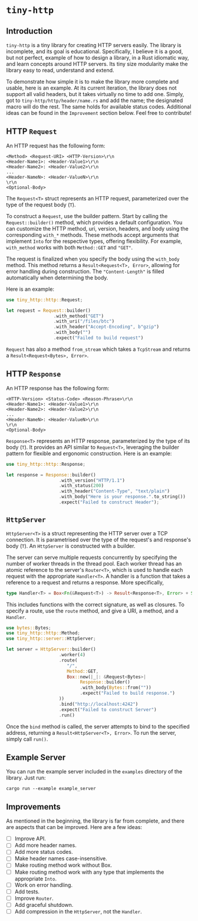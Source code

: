 # `tiny-http`

## Introduction

`tiny-http` is a tiny library for creating HTTP servers easily.
The library is incomplete, and its goal is educational.
Specifically, I believe it is a good, but not perfect, example of how to design a 
library, in a Rust idiomatic way, and learn concepts around HTTP servers.
Its tiny size modularity make the library easy to read, understand and extend.

To demonstrate how simple it is to make the library more complete and usable, here is an example.
At its current iteration, the library does not support all valid headers, but it takes virtually no time to add one.
Simply, got to `tiny-http/http/header/name.rs` and add the name; the designated macro will do the rest.
The same holds for available status codes.
Additional ideas can be found in the `Improvement` section below.
Feel free to contribute!

## HTTP `Request`

An HTTP request has the following form:
```
<Method> <Request-URI> <HTTP-Version>\r\n
<Header-Name1>: <Header-Value1>\r\n
<Header-Name2>: <Header-Value2>\r\n
...
<Header-NameN>: <Header-ValueN>\r\n
\r\n
<Optional-Body>
```

The `Request<T>` struct represents an HTTP request, parameterized over the type of the request body (`T`).

To construct a `Request`, use the builder pattern. 
Start by calling the `Request::builder()` method, which provides a default configuration. 
You can customize the HTTP method, uri, version, headers, and body using the corresponding `with_*` methods. 
These methods accept arguments that implement `Into` for the respective types, offering flexibility. 
For example, `with_method` works with both `Method::GET` and `"GET"`.

The request is finalized when you specify the body using the `with_body` method.
This method returns a `Result<Request<T>, Error>`, allowing for error handling during construction.
The `"Content-Length"` is filled automatically when determining the body.

Here is an example:

```rust
use tiny_http::http::Request;

let request = Request::builder()
                  .with_method("GET")
                  .with_uri("/files/btc")
                  .with_header("Accept-Encoding", b"gzip")
                  .with_body("")
                  .expect("Failed to build request")
```

`Request` has also a method `from_stream` which takes a `TcpStream` and returns a `Result<Request<Bytes>, Error>`.

## HTTP `Response`

An HTTP response has the following form:
```
<HTTP-Version> <Status-Code> <Reason-Phrase>\r\n
<Header-Name1>: <Header-Value1>\r\n
<Header-Name2>: <Header-Value2>\r\n
...
<Header-NameN>: <Header-ValueN>\r\n
\r\n
<Optional-Body>
```

`Response<T>` represents an HTTP response, parameterized by the type of its body (`T`). 
It provides an API similar to `Request<T>`, leveraging the builder pattern for flexible and ergonomic construction.
Here is an example:

```rust
use tiny_http::http::Response;

let response = Response::builder()
                    .with_version("HTTP/1.1")
                    .with_status(200)
                    .with_header("Content-Type", "text/plain")
                    .with_body("Here is your response.".to_string())
                    .expect("Failed to construct Header");
```

## `HttpServer`

`HttpServer<T>` is a struct representing the HTTP server over a TCP connection. 
It is parametrised over the type of the request's and response's body (`T`). 
An `HttpServer` is constructed with a builder. 

The server can serve multiple requests concurrently by specifying the number of worker threads in the thread pool.
Each worker thread has an atomic reference to the server's `Router<T>`, which is used to handle each request with the appropriate `Handler<T>`.
A handler is a function that takes a reference to a request and returns a response.
More specifically,

```rust
type Handler<T> = Box<Fn(&Request<T>) -> Result<Response<T>, Error> + Send + Sync + 'static>
```

This includes functions with the correct signature, as well as closures.
To specify a route, use the `route` method, and give a URI, a method, and a `Handler`.


```rust
use bytes::Bytes;
use tiny_http::http::Method;
use tiny_http::server::HttpServer;

let server = HttpServer::builder()
                    .worker(4)
                    .route(
                       "/", 
                       Method::GET, 
                       Box::new(|_|: &Request<Bytes>| 
                            Response::builder()
                            .with_body(Bytes::from(""))
                            .expect("Failed to build response.")
                    ))
                    .bind("http://localhost:4242")
                    .expect("Failed to construct Server")
                    .run()
```

Once the `bind` method is called, the server attempts to bind to the specified address, returning a `Result<HttpServer<T>, Error>`.
To run the server, simply call `run()`.

## Example Server

You can run the example server included in the `examples` directory of the library. Just run:
```
cargo run --example example_server
```

## Improvements

As mentioned in the beginning, the library is far from complete, and there are aspects that can be improved.
Here are a few ideas:

- [ ] Improve API.
- [ ] Add more header names.
- [ ] Add more status codes.
- [ ] Make header names case-insensitive.
- [ ] Make routing method work without Box.
- [ ] Make routing method work with any type that implements the appropriate `Into`.
- [ ] Work on error handling.
- [ ] Add tests.
- [ ] Improve `Router`.
- [ ] Add graceful shutdown.
- [ ] Add compression in the `HttpServer`, not the `Handler`.
